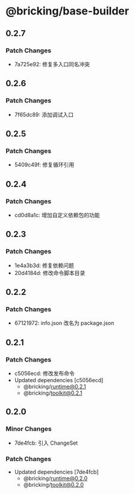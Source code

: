 # @bricking/base-builder

## 0.2.7

### Patch Changes

- 7a725e92: 修复多入口同名冲突

## 0.2.6

### Patch Changes

- 7f65dc89: 添加调试入口

## 0.2.5

### Patch Changes

- 5409c49f: 修复循环引用

## 0.2.4

### Patch Changes

- cd0d8a1c: 增加自定义依赖包的功能

## 0.2.3

### Patch Changes

- 1e4a3b3d: 修复依赖问题
- 20d4184d: 修改命令脚本目录

## 0.2.2

### Patch Changes

- 67121972: info.json 改名为 package.json

## 0.2.1

### Patch Changes

- c5056ecd: 修改发布命令
- Updated dependencies [c5056ecd]
  - @bricking/runtime@0.2.1
  - @bricking/toolkit@0.2.1

## 0.2.0

### Minor Changes

- 7de4fcb: 引入 ChangeSet

### Patch Changes

- Updated dependencies [7de4fcb]
  - @bricking/runtime@0.2.0
  - @bricking/toolkit@0.2.0
